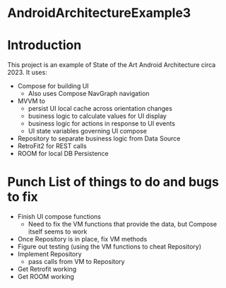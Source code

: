 # AndroidArchitectureExample3

# Introduction
This project is an example of State of the Art Android Architecture circa 2023. It uses:
* Compose for building UI
  * Also uses Compose NavGraph navigation
* MVVM to
  * persist UI local cache across orientation changes
  * business logic to calculate values for UI display
  * business logic for actions in response to UI events
  * UI state variables governing UI compose
* Repository to separate business logic from Data Source
* RetroFit2 for REST calls
* ROOM for local DB Persistence

# Punch List of things to do and bugs to fix
* Finish UI compose functions
  * Need to fix the VM functions that provide the data, but Compose itself seems to work
* Once Repository is in place, fix VM methods
* Figure out testing (using the VM functions to cheat Repository)
* Implement Repository
  * pass calls from VM to Repository
* Get Retrofit working
* Get ROOM working
